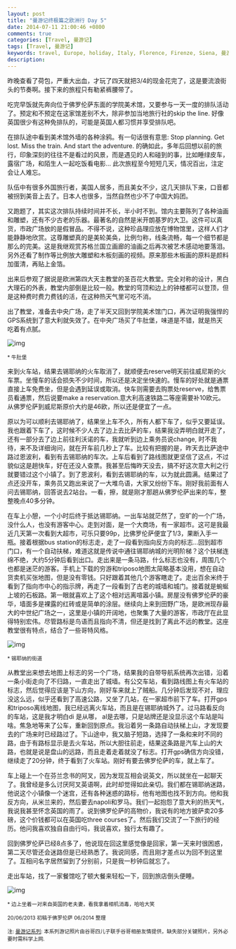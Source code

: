 ```yaml
---
layout: post
title: "曼游记终极篇之欧洲行 Day 5"
date: 2014-07-11 21:00:46 +0800
comments: true
categories: [Travel, 曼游记]
tags: [Travel, 曼游记]
keywords: travel, Europe, holiday, Italy, Florence, Firenze, Siena, 曼游记, 欧洲游, 意大利旅游, 自由行, 佛罗伦萨, 锡耶纳
description: 
---
```

昨晚查看了荷包，严重大出血，才玩了四天就把3/4的现金花完了，这是要流浪街头的节奏啊。接下来的旅程只有勒紧裤腰带了。

吃完早饭就先奔向位于佛罗伦萨东面的学院美术馆，又要参与一天一度的排队活动了。预定和不预定在这家馆差别不大，除非参加当地旅行社的skip the line. 好像英国很少有这种免排队的，可能是英国人都习惯并享受排队吧。

在排队途中看到美术馆外墙的各种涂鸦。有一句话很有意思: Stop planning. Get lost. Miss the train. And start the adventure. 的确如此，多年后回想以前的旅行，印象深刻的往往不是看过的风景，而是遇见的人和碰到的事，比如睡绿皮车，露宿广场，和陌生人一起吃饭看电影... 此次旅程至今短短几天，情况百出，注定会让人难忘。

<!-- more -->

队伍中有很多外国旅行者，美国人居多，而且美女不少，这几天排队下来，口音都被拐到美音上去了。日本人也很多，当然自然也少不了中国大妈团。

又跑题了，其实这次排队持续时间并不长，半小时不到。馆内主要陈列了各种油画和雕塑，还有不少古老的乐器。最著名的自然是米开朗基罗的大卫。这件可以真货，市政广场放的是假冒品。不得不说，这种珍品理应放在博物馆里，这样人们才能静静地欣赏。这尊雕塑真的是美轮美奂，比例匀称，线条流畅，每一个细节都是那么的完美。这是我继观赏苏格兰国立画廊的油画之后再次被艺术感动地要落泪。另外还看了制作等比例放大雕塑和木板刻画的视频。原来那些木板画的原料是颜料加蛋清，再贴上金箔。

出来后参观了据说是欧洲第四大天主教堂的圣百花大教堂。完全对称的设计，黑白大理石的外表，教堂内部倒是比较一般。教堂的穹顶和边上的钟楼都可以登顶，但是这种费时费力费钱的活，在这种热天气里可吃不消。

出了教堂，准备去中央广场，走了半天又回到学院美术馆门口，再次证明我强悍的GPS系统到了意大利就失效了。在中央广场买了牛肚堡，味道是不错，就是热天吃着有点腻。

![img][img1]

<sub>* 牛肚堡 </sub>

来到火车站，结果去锡耶纳的火车取消了，就顺便去reserve明天前往威尼斯的火车票。坐慢车的话会损失不少时间，所以还是决定坐快速的。慢车的好处就是通票直接上车免费坐，但是会遇到延误或取消。快车则需要去购票处reserve，给售票员看通票，然后说要make a reservation.意大利高速铁路二等座需要补10欧元。从佛罗伦萨到威尼斯原价大约是46欧，所以还是便宜了一点。

原以为可以顺利去锡耶纳了，结果坐上车不久，所有人都下车了，似乎又要延误。我也跟着下车了，这时候不少人去了边上去比萨的车，结果我没弄明白就开走了，还有一部分去了边上前往利沃诺的车，我就听到边上乘务员说change, 时不我待，来不及详细询问，就在开车前几秒上了车。比较有把握的是，昨天去比萨途中路过恩波利，看到有去锡耶纳的车次。上车后看到了路线图就更坚信了这点，不过貌似这是趟快车，好在还没人查票。我甚至后悔昨天没去，搞不好这次意大利之行就要错过这个小镇了。到了恩波利，看到去锡耶纳的车，以为就此圆满。结果过了点还没开车，乘务员又跑出来说了一大堆鸟语，大家又纷纷下车。刚好我前面有人问去锡耶纳，回答说去2站台。一看，擦，就是刚才那趟从佛罗伦萨出来的车，整整晚点40多分钟。

在车上小憩，一个小时后终于抵达锡耶纳。一出车站就茫然了，空旷的一个广场，没什么人，也没有游客中心。走到对面，是一个大商场，有一家超市。这可是我最近几天第一次看到大超市，可乐只要99p，比佛罗伦萨便宜了1/3，果断入手一瓶。接着根据bus station的标志走，走了一段看到指向反方向的标志...回到超市门口，有一个自动扶梯，难道这就是传说中通往锡耶纳城的光明阶梯？这个扶梯连绵不绝，大约5分钟后看到出口。走出来是一条马路，什么标志也没有，周围几个也都是迷茫的游客。手机上下载的穷游和triposo地图太简略基本没用，想在自动货卖机买张地图，但是没有零钱。只好跟着其他几个游客瞎走了。走出百余米终于看到了指向市中心的指示牌，再走了一段看到了古老的城墙和城门。接着就是蜿蜒上坡的石板路。第一眼就喜欢上了这个相对远离喧嚣小镇。房屋没有佛罗伦萨的豪华，墙面多是裸露的红砖或是简单的涂层。继续向上来到田野广场，是欧洲现存最大的中世纪广场之一，这里是小镇的开阔地，也聚集了大量的游客，市政厅在此显得特别宏伟。尽管路标是鸟语而且指向不清，但还是找到了离此不远的教堂。这座教堂很有特点，结合了一些哥特风格。

![img][img2]

<sub>* 锡耶纳的街道 </sub>

从教堂出来想去地图上标志的另一个广场，结果我的自带导航系统再次出错，沿着一条小街走向了不归路，一直走出了城墙。有公交车站，看到路线图上有火车站的标志，然后觉得应该是下山方向，刚好车来就上了贼船。几分钟后发现不对，理应没这么远，似乎还看到了高速公路，又坐了几站，在一家超市前下了车。打开gps和triposo离线地图，我已经远离火车站，而且是在锡耶纳城外了。过马路看反向的车站，这是我才明白di 是从哪， al是去哪，只是站牌还是没显示这个车站是叫啥。焦急地等来了公车，重新回到原点。我沿着另一条路自动扶梯上山，才发现要去的广场来时已经路过了。下山途中，我又脑子短路，选择了一条和来时不同的路，由于有路标显示是去火车站，所以大胆往前走，结果这条路是汽车上山的大路，也就是说是盘山的远路，而且走着走着就没了标志。打开gps确信方向没错，继续走了20分钟，终于看到了火车站。刚好有要去佛罗伦萨的车，就上车了。

车上碰上一个在芬兰念书的阿叉，因为发现互相会说英文，所以就坐在一起聊天了。我曾经是多么讨厌阿叉英语啊，此时却觉得如此亲切。我们都在锡耶纳迷路，他说这个小镇像一个迷宫，还有各种迷惑的路标，他有地图也找不到方向。他和我反方向，从米兰来的，然后要去napoli和罗马。我们一起抱怨了意大利的热天气，我说我甚至怀念英国的雨了。说到佛罗伦萨的高物价，我说有的地方披萨卖20多磅，这个价钱都可以在英国吃three courses了。然后我们交流了一下旅行的经历。他问我喜欢独自自由行吗，我说喜欢，独行太有趣了。

回到佛罗伦萨已经8点多了，他说现在回这里感觉像是回家，第一天来时很困惑，第二天尽管还会迷路但是已经熟悉了。我说同感，而且刚才差点以为回不到这里了。互相问名字居然留到了分别前，只是我一秒钟后就忘了。

走出车站，找了一家餐馆吃了顿大餐来轻松一下，回到旅店倒头便睡。

![img][img3]

<sub>* 边上坐着一对来自英国的老夫妻，看我拿着相机消毒，哈哈大笑 </sub>

<sub>20/06/2013 初稿于佛罗伦萨 06/2014 整理 </sub>

<sub>注: [曼游记系列](/blog/categories/man-you-ji/): 本系列游记照片由谷哥四儿子联手谷哥相册友情提供，缺失部分关键照片，另外必要时需科学上网. </sub>

[img1]: https://lh5.googleusercontent.com/-pJfKauNdgDY/Uv9qkvJNBOI/AAAAAAAAAbE/RnzPE2GLQXU/w400/h300

[img2]: https://lh4.googleusercontent.com/-8AC1EuxchQY/Uv9qxYToWmI/AAAAAAAAAbg/QzU_mwCKO_M/w300/h400

[img3]: https://lh4.googleusercontent.com/-1eaimEt11Ww/Uv9qvldjQ-I/AAAAAAAAAbY/5IuKcyXppX0/w300/h400

